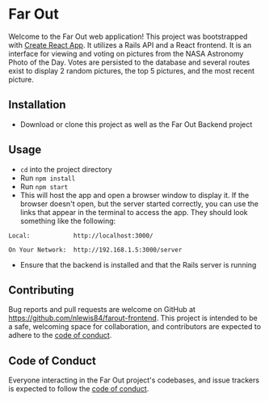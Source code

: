 # Far Out

Welcome to the Far Out web application! This project was bootstrapped with [Create React App](https://github.com/facebook/create-react-app). It utilizes a Rails API and a React frontend. It is an interface for viewing and voting on pictures from the NASA Astronomy Photo of the Day. Votes are persisted to the database and several routes exist to display 2 random pictures, the top 5 pictures, and the most recent picture.

## Installation

- Download or clone this project as well as the Far Out Backend project

## Usage

- `cd` into the project directory
- Run `npm install`
- Run `npm start`
- This will host the app and open a browser window to display it. If the browser doesn't open, but the server started correctly, you can use the links that appear in the terminal to access the app. They should look something like the following:

`Local:            http://localhost:3000/`

`On Your Network:  http://192.168.1.5:3000/server`
- Ensure that the backend is installed and that the Rails server is running

## Contributing

Bug reports and pull requests are welcome on GitHub at https://github.com/nlewis84/farout-frontend. This project is intended to be a safe, welcoming space for collaboration, and contributors are expected to adhere to the [code of conduct](https://github.com/nlewis84/farout-frontend/blob/master/CODE_OF_CONDUCT.md).

## Code of Conduct

Everyone interacting in the Far Out project's codebases, and issue trackers is expected to follow the [code of conduct](https://github.com/nlewis84/farout-frontend/blob/master/CODE_OF_CONDUCT.md).
